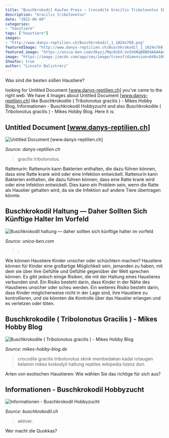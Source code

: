 ```yaml
---
title: "Buschkrokodil Kaufen Preis ~ Crocodile Gracilis Tribolonotus Skink Membedakan Kadal Rotaugen Kelamin Mikes Krokodyli Haltung Reptiles Wikipedia Lizenz Duri"
description: "Gracilis tribolonotus"
date: "2022-06-09"
categories:
- "haustiere"
tags: ["haustiere"]
images:
- "http://www.danys-reptilien.ch/Buschkrokodil_1_1024x768.png"
featuredImage: "http://www.danys-reptilien.ch/Buschkrokodil_1_1024x768.png"
featured_image: "https://unica-ben.com/dkyyj/Mqc0zEX-UvShGNqB0BO4AAAAAA.jpg"
image: "https://image.jimcdn.com/app/cms/image/transf/dimension=640x10000:format=jpg/path/s3d7a421332cf5829/image/i81c844ca9c220343/version/1625999405/image.jpg"
ShowToc: true
author: "Lincoln Balistreri"
---
```



Was sind die besten süßen Haustiere?

	

		
looking for Untitled Document [www.danys-reptilien.ch] you've came to the right web. We have 4 Images about Untitled Document [www.danys-reptilien.ch] like Buschkrokodile ( Tribolonotus gracilis ) - Mikes Hobby Blog, Informationen - Buschkrokodil Hobbyzucht and also Buschkrokodile ( Tribolonotus gracilis ) - Mikes Hobby Blog. Here it is:
		
    
## Untitled Document [www.danys-reptilien.ch]

<img loading=lazy src="http://www.danys-reptilien.ch/Buschkrokodil_1_1024x768.png" onerror="this.onerror=null;this.src='https://tse3.mm.bing.net/th?id=OIP.eW01ZImGKVjRWwQl4vVXqQHaE7&amp;pid=15.1';" alt="Untitled Document [www.danys-reptilien.ch]">

_Source: danys-reptilien.ch_

>gracilis tribolonotus. 

	

Rattenurin: Rattenurin kann Bakterien enthalten, die dazu führen können, dass eine Ratte krank wird oder eine Infektion entwickelt.
Rattenurin kann Bakterien enthalten, die dazu führen können, dass eine Ratte krank wird oder eine Infektion entwickelt. Dies kann ein Problem sein, wenn die Ratte als Haustier gehalten wird, da sie die Infektion auf andere Tiere übertragen könnte.

    
## Buschkrokodil Haltung — Daher Sollten Sich Künftige Halter Im Vorfeld

<img loading=lazy src="https://unica-ben.com/dkyyj/Mqc0zEX-UvShGNqB0BO4AAAAAA.jpg" onerror="this.onerror=null;this.src='https://tse4.mm.bing.net/th?id=OIP.nRTsn5m4ztCEELOvo6ZI9gAAAA&amp;pid=15.1';" alt="Buschkrokodil haltung — daher sollten sich künftige halter im vorfeld">

_Source: unica-ben.com_

>. 

	

Wie können Haustiere Kinder unsicher oder schüchtern machen?
Haustiere können für Kinder eine großartige Möglichkeit sein, jemanden zu haben, mit dem sie über ihre Gefühle und Gefühle gegenüber der Welt sprechen können. Es gibt jedoch einige Risiken, die mit der Haltung eines Haustieres verbunden sind. Ein Risiko besteht darin, dass Kinder in der Nähe des Haustieres unsicher oder scheu werden. Ein weiteres Risiko besteht darin, dass Kinder möglicherweise nicht in der Lage sind, ihre Haustiere zu kontrollieren, und sie könnten die Kontrolle über das Haustier erlangen und es verletzen oder töten.

    
## Buschkrokodile ( Tribolonotus Gracilis ) - Mikes Hobby Blog

<img loading=lazy src="https://www.mikes-hobby-blog.de/wp-content/uploads/2013/05/Buschkrokodile-3.jpg" onerror="this.onerror=null;this.src='https://tse1.mm.bing.net/th?id=OIP.jXw3hRcgMFePFOu6CKqRwwHaHa&amp;pid=15.1';" alt="Buschkrokodile ( Tribolonotus gracilis ) - Mikes Hobby Blog">

_Source: mikes-hobby-blog.de_

>crocodile gracilis tribolonotus skink membedakan kadal rotaugen kelamin mikes krokodyli haltung reptiles wikipedia lizenz duri. 

	

Arten von exotischen Haustieren: Wie wählen Sie das richtige für sich aus?

    
## Informationen - Buschkrokodil Hobbyzucht

<img loading=lazy src="https://image.jimcdn.com/app/cms/image/transf/dimension=640x10000:format=jpg/path/s3d7a421332cf5829/image/i81c844ca9c220343/version/1625999405/image.jpg" onerror="this.onerror=null;this.src='https://tse2.mm.bing.net/th?id=OIP.0TMyI7-b7HUYG7n62lHm9AHaHa&amp;pid=15.1';" alt="Informationen - Buschkrokodil Hobbyzucht">

_Source: buschkrokodil.ch_

>aktiver. 

	

Wer macht die Quokkas?

